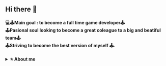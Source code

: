 ## Hi there 👋

#### <p>💻🕹️Main goal : to become a full time game developer🕹️ <br>🕹️Pasional soul looking to become a great coleague to a big and beatiful team🕹️ <br>🕹️Striving to become the best version of myself 🕹️.</p>
<details>	
  <summary><b>⭐ About me</b></summary>
  
* Good problem solving skills
* Coding and debugging.
* Editing source-code.
* Extremely organised with a high level of attention to details
* Profiling and analyzing algorithms.
* Goal-oriented mindset
* Ambitious, hard working, energetic and reliable

*I have the ability to work independently as well as being part of a team*
  
  </details>
